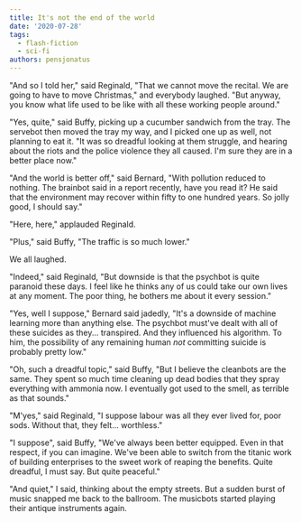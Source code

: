 ```yaml
---
title: It's not the end of the world
date: '2020-07-28'
tags:
  - flash-fiction
  - sci-fi
authors: pensjonatus
---
```


"And so I told her," said Reginald, "That we cannot move the recital. We are
going to have to move Christmas," and everybody laughed. "But anyway, you know
what life used to be like with all these working people around."

<!-- truncate -->

"Yes, quite," said Buffy, picking up a cucumber sandwich from the tray. The
servebot then moved the tray my way, and I picked one up as well, not planning
to eat it. "It was so dreadful looking at them struggle, and hearing about the
riots and the police violence they all caused. I'm sure they are in a better
place now."

"And the world is better off," said Bernard, "With pollution reduced to nothing.
The brainbot said in a report recently, have you read it? He said that the
environment may recover within fifty to one hundred years. So jolly good, I
should say."

"Here, here," applauded Reginald.

"Plus," said Buffy, "The traffic is so much lower."

We all laughed.

"Indeed," said Reginald, "But downside is that the psychbot is quite paranoid
these days. I feel like he thinks any of us could take our own lives at any
moment. The poor thing, he bothers me about it every session."

"Yes, well I suppose," Bernard said jadedly, "It's a downside of machine
learning more than anything else. The psychbot must've dealt with all of these
suicides as they... transpired. And they influenced his algorithm. To him, the
possibility of any remaining human _not_ committing suicide is probably pretty
low."

"Oh, such a dreadful topic," said Buffy, "But I believe the cleanbots are the
same. They spent so much time cleaning up dead bodies that they spray everything
with ammonia now. I eventually got used to the smell, as terrible as that
sounds."

"M'yes," said Reginald, "I suppose labour was all they ever lived for, poor
sods. Without that, they felt... worthless."

"I suppose", said Buffy, "We've always been better equipped. Even in that
respect, if you can imagine. We've been able to switch from the titanic work of
building enterprises to the sweet work of reaping the benefits. Quite dreadful,
I must say. But quite peaceful."

"And quiet," I said, thinking about the empty streets. But a sudden burst of
music snapped me back to the ballroom. The musicbots started playing their
antique instruments again.
